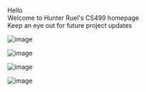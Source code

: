Hello<br/>
Welcome to Hunter Ruel's CS499 homepage<br/>
Keep an eye out for future project updates<br/>

![image](https://user-images.githubusercontent.com/76239358/140414727-a8888b2d-b080-4df7-8ac7-41c5443ee4ad.png)<br/>

![image](https://user-images.githubusercontent.com/76239358/140414543-9083462f-884d-48a7-8408-41f99fab132d.png)<br/>

![image](https://user-images.githubusercontent.com/76239358/140414879-0133ea42-1338-417c-bc84-07085f832a96.png)<br/>

![image](https://user-images.githubusercontent.com/76239358/140415301-d691ba66-f947-4393-9a73-61b5f026bac7.png)
